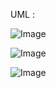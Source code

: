 UML :

![Image](https://github.com/user-attachments/assets/6464e2ce-b3f1-4cba-bd3a-cb9260731f75)

![Image](https://github.com/user-attachments/assets/3940290a-5b41-40a0-ba13-bff3fc1cd022)

![Image](https://github.com/user-attachments/assets/fbd39ddc-d0c1-48bd-8c3a-fe1f02135136)
